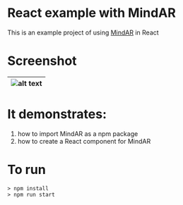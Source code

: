 # React example with MindAR 

This is an example project of using [MindAR](https://github.com/hiukim/mind-ar-js) in React 

# Screenshot
|![alt text](https://github.com/hiukim/mind-ar-js-react/blob/master/screenshot.png?raw=true)|
|-

# It demonstrates:

1. how to import MindAR as a npm package
2. how to create a React component for MindAR

# To run
```
> npm install
> npm run start
```
